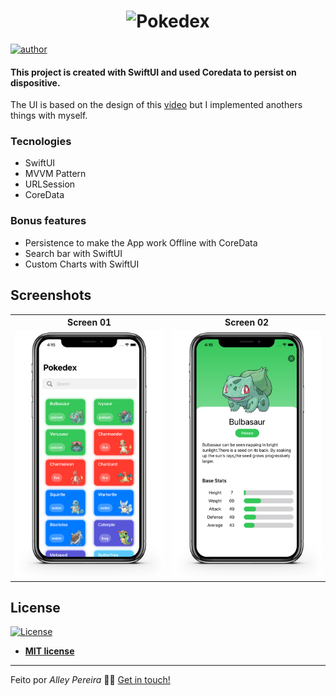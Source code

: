 <h1 align="center">
  <img alt="Pokedex" src="https://ik.imagekit.io/hwyksvj4iv/pokedex_N_WgWrJK0s.png" width="250px" />
</h1>

[![author](https://img.shields.io/badge/Author-Alley-orange)](https://github.com/All3yp) 

#### This project is created with SwiftUI and used Coredata to persist on dispositive.

The UI is based on the design of this [video](https://www.youtube.com/watch?v=f66ZCKEIZd4) but I implemented anothers things with myself.

### Tecnologies

- SwiftUI
- MVVM Pattern
- URLSession
- CoreData

### Bonus features

- Persistence to make the App work Offline with CoreData
- Search bar with SwiftUI
- Custom Charts with SwiftUI

## Screenshots

<table>
	<tr>
		<th>
			Screen 01
		</th>
		<th>
			Screen 02
		</th>
	</tr>
	<tr>
    <td>
      <img src="/screenshots/Image1.png"width="350px"></img>
		</td>
    <td>
      <img src="/screenshots/Image2.png"width="350px"></img>
		</td>
	</tr>
</table>



## License

[![License](http://img.shields.io/:license-mit-blue.svg?style=flat-square)](http://badges.mit-license.org)

- **[MIT license](http://opensource.org/licenses/mit-license.php)**
  
-------------
Feito por *Alley Pereira* 🖖🏼 [Get in touch!](https://www.linkedin.com/in/halley-pereira/)